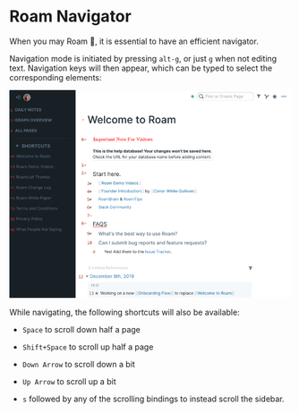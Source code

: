 # Roam Navigator

When you may Roam :metal:, it is essential to have an efficient
navigator.

Navigation mode is initiated by pressing `alt-g`, or just `g` when not
editing text. Navigation keys will then appear, which can be typed to
select the corresponding elements:

![screenshot of Roam with navigation mode activated](etc/screenshot.png)

While navigating, the following shortcuts will also be available:

* `Space` to scroll down half a page

* `Shift+Space` to scroll up half a page

* `Down Arrow` to scroll down a bit

* `Up Arrow` to scroll up a bit

* `s` followed by any of the scrolling bindings to instead scroll the
  sidebar.
